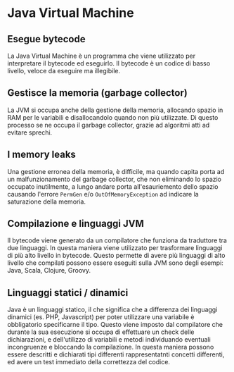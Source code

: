 Java Virtual Machine
====================

Esegue bytecode
---------------
La Java Virtual Machine è un programma che viene utilizzato per interpretare il bytecode ed eseguirlo. Il bytecode è un codice di basso livello, veloce da eseguire ma illegibile.

Gestisce la memoria (garbage collector)
------------
La JVM si occupa anche della gestione della memoria, allocando spazio in RAM per le variabili e disallocandolo quando non più utilizzate. Di questo processo se ne occupa il garbage collector, grazie ad algoritmi atti ad evitare sprechi.

I memory leaks
------------
Una gestione erronea della memoria, è difficile, ma quando capita porta ad un malfunzionamento del garbage collector, che non eliminando lo spazio occupato inutilmente, a lungo andare porta all'esauriemento dello spazio causando l'errore `PermGen` e/o `OutOfMemoryException` ad indicare la saturazione della memoria.

Compilazione e linguaggi JVM
-------------
Il bytecode viene generato da un compilatore che funziona da traduttore tra due linguaggi. In questa maniera viene utilizzato per trasformare linguaggi di più alto livello in bytecode. Questo permette di avere più linguaggi di alto livello che compilati possono essere eseguiti sulla JVM sono degli esempi: Java, Scala, Clojure, Groovy.

Linguaggi statici / dinamici
--------------
Java è un linguaggi statico, il che significa che a differenza dei linguaggi dinamici (es. PHP, Javascript) per poter utilizzare una variabile è obbligatorio specificarne il tipo.
Questo viene imposto dal compilatore che durante la sua esecuzione si occupa di effettuare un check delle dichiarazioni, e dell'utilizzo di variabili e metodi individuando eventuali incongruenze e bloccando la compilazione. In questa maniera possono essere descritti e dichiarati tipi differenti rappresentatnti concetti differenti, ed avere un test immediato della correttezza del codice.
